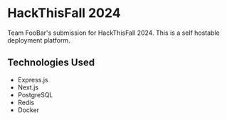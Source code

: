 # HackThisFall 2024

Team FooBar's submission for HackThisFall 2024.
This is a self hostable deployment platform.

## Technologies Used

-   Express.js
-   Next.js
-   PostgreSQL
-   Redis
-   Docker
